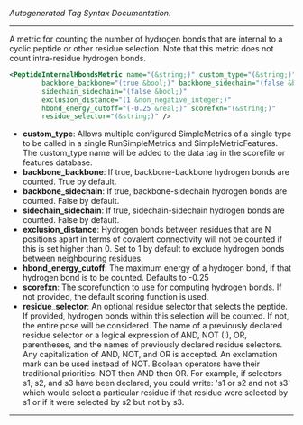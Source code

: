 <!-- THIS IS AN AUTOGENERATED FILE: Don't edit it directly, instead change the schema definition in the code itself. -->

_Autogenerated Tag Syntax Documentation:_

---
A metric for counting the number of hydrogen bonds that are internal to a cyclic peptide or other residue selection.  Note that this metric does not count intra-residue hydrogen bonds.

```xml
<PeptideInternalHbondsMetric name="(&string;)" custom_type="(&string;)"
        backbone_backbone="(true &bool;)" backbone_sidechain="(false &bool;)"
        sidechain_sidechain="(false &bool;)"
        exclusion_distance="(1 &non_negative_integer;)"
        hbond_energy_cutoff="(-0.25 &real;)" scorefxn="(&string;)"
        residue_selector="(&string;)" />
```

-   **custom_type**: Allows multiple configured SimpleMetrics of a single type to be called in a single RunSimpleMetrics and SimpleMetricFeatures. 
 The custom_type name will be added to the data tag in the scorefile or features database.
-   **backbone_backbone**: If true, backbone-backbone hydrogen bonds are counted.  True by default.
-   **backbone_sidechain**: If true, backbone-sidechain hydrogen bonds are counted.  False by default.
-   **sidechain_sidechain**: If true, sidechain-sidechain hydrogen bonds are counted.  False by default.
-   **exclusion_distance**: Hydrogen bonds between residues that are N positions apart in terms of covalent connectivity will not be counted if this is set higher than 0.  Set to 1 by default to exclude hydrogen bonds between neighbouring residues.
-   **hbond_energy_cutoff**: The maximum energy of a hydrogen bond, if that hydrogen bond is to be counted.  Defaults to -0.25
-   **scorefxn**: The scorefunction to use for computing hydrogen bonds.  If not provided, the default scoring function is used.
-   **residue_selector**: An optional residue selector that selects the peptide.  If provided, hydrogen bonds within this selection will be counted.  If not, the entire pose will be considered. The name of a previously declared residue selector or a logical expression of AND, NOT (!), OR, parentheses, and the names of previously declared residue selectors. Any capitalization of AND, NOT, and OR is accepted. An exclamation mark can be used instead of NOT. Boolean operators have their traditional priorities: NOT then AND then OR. For example, if selectors s1, s2, and s3 have been declared, you could write: 's1 or s2 and not s3' which would select a particular residue if that residue were selected by s1 or if it were selected by s2 but not by s3.

---
